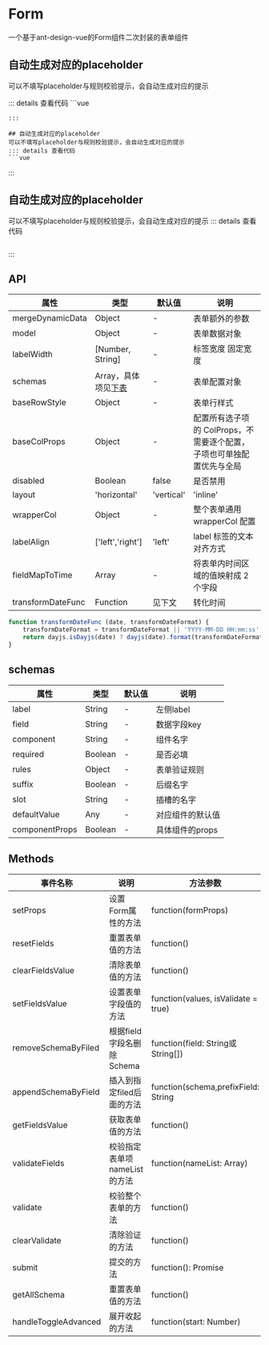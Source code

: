 # Form
一个基于ant-design-vue的Form组件二次封装的表单组件
<script setup>
import dayjs from 'dayjs';
import zhCN from 'ant-design-vue/es/locale/zh_CN';
import Form from '@/src/views/form/index.vue'
</script>

## 自动生成对应的placeholder
可以不填写placeholder与规则校验提示，会自动生成对应的提示
<Form />
::: details 查看代码
```vue

```
:::

## 自动生成对应的placeholder
可以不填写placeholder与规则校验提示，会自动生成对应的提示
::: details 查看代码
```vue

```
:::

## 自动生成对应的placeholder
可以不填写placeholder与规则校验提示，会自动生成对应的提示
::: details 查看代码
```vue

```
:::


## API
| 属性 |类型  |默认值 |说明  |
| --- | --- | --- | --- |
|mergeDynamicData | Object | - | 表单额外的参数 |
|model | Object | - | 表单数据对象 |
|labelWidth | [Number, String] | - | 标签宽度  固定宽度 |
|schemas | Array，具体项见[下表](#schemas) | - | 表单配置对象 |
|baseRowStyle | Object | - | 表单行样式 |
|baseColProps | Object | - | 配置所有选子项的 ColProps，不需要逐个配置，子项也可单独配置优先与全局 |
|disabled | Boolean | false | 是否禁用 |
|layout | 'horizontal'|'vertical'|'inline' | - | 表单布局 |
|wrapperCol | Object | - | 整个表单通用 wrapperCol 配置 |
|labelAlign | ['left','right'] | 'left' | label 标签的文本对齐方式 |
|fieldMapToTime | Array | - | 将表单内时间区域的值映射成 2 个字段 |
|transformDateFunc | Function | 见下文 | 转化时间 |

```js
function transformDateFunc (date, transformDateFormat) {
    transformDateFormat = transformDateFormat || 'YYYY-MM-DD HH:mm:ss'
    return dayjs.isDayjs(date) ? dayjs(date).format(transformDateFormat) : date;
}
```

## schemas
| 属性 |类型  |默认值 |说明  |
| --- | --- | --- | --- |
|label | String | - | 左侧label |
|field | String | - | 数据字段key |
|component | String | - | 组件名字 |
|required | Boolean | - | 是否必填 |
|rules | Object | - | 表单验证规则 |
|suffix | Boolean | - | 后缀名字 |
|slot | String | - | 插槽的名字 |
|defaultValue | Any | - | 对应组件的默认值 |
|componentProps | Boolean | - | 具体组件的props |

## Methods
| 事件名称 | 说明 | 方法参数 |
| --- | --- | --- |
|setProps | 设置Form属性的方法 | function(formProps) |
|resetFields | 重置表单值的方法 | function() |
|clearFieldsValue | 清除表单值的方法 | function() |
|setFieldsValue | 设置表单字段值的方法 | function(values, isValidate = true) |
| removeSchemaByFiled | 根据field字段名删除Schema | function(field: String或String[]) |
|appendSchemaByField | 插入到指定filed后面的方法 | function(schema,prefixField: String | Undefined, first: Boolean（是否插入到最前面）) |
|getFieldsValue | 获取表单值的方法 | function() |
|validateFields | 校验指定表单项nameList的方法 | function(nameList: Array) |
|validate | 校验整个表单的方法 | function() |
|clearValidate | 清除验证的方法 | function() |
|submit | 提交的方法 | function(): Promise |
|getAllSchema | 重置表单值的方法 | function() |
|handleToggleAdvanced | 展开收起的方法 | function(start: Number) |
